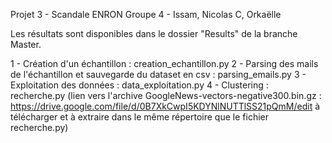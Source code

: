 Projet 3 - Scandale ENRON
Groupe 4 - Issam, Nicolas C, Orkaëlle

Les résultats sont disponibles dans le dossier "Results" de la branche Master.

1 - Création d'un échantillon : creation_echantillon.py
2 - Parsing des mails de l'échantillon et sauvegarde du dataset en csv : parsing_emails.py
3 - Exploitation des données : data_exploitation.py
4 - Clustering : recherche.py (lien vers l'archive GoogleNews-vectors-negative300.bin.gz : https://drive.google.com/file/d/0B7XkCwpI5KDYNlNUTTlSS21pQmM/edit à télécharger et à extraire dans le même répertoire que le fichier recherche.py)



